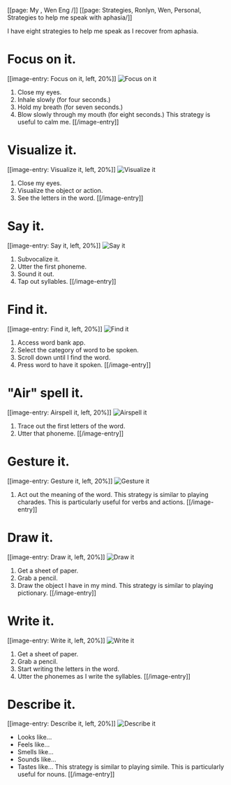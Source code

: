 [[page: My , Wen Eng /]]
[[page: Strategies, Ronlyn, Wen, Personal, Strategies to help me speak with aphasia/]]

I have eight strategies to help me speak as I recover from aphasia.
# Focus on it.
[[image-entry: Focus on it, left, 20%]]
![Focus on it](focus.png)
1. Close my eyes.
2. Inhale slowly (for four seconds.)
3. Hold my breath (for seven seconds.)
4. Blow slowly through my mouth (for eight seconds.)
This strategy is useful to calm me.
[[/image-entry]]
# Visualize it.
[[image-entry: Visualize it, left, 20%]]
![Visualize it](visualize.png)
1. Close my eyes.
2. Visualize the object or action.
3. See the letters in the word.
[[/image-entry]]
# Say it.
[[image-entry: Say it, left, 20%]]
![Say it](say.png)
1. Subvocalize it.
2. Utter the first phoneme.
3. Sound it out.
4. Tap out syllables.
[[/image-entry]]
# Find it.
[[image-entry: Find it, left, 20%]]
![Find it](find.png)
1. Access word bank app.
2. Select the category of word to be spoken.
3. Scroll down until I find the word.
4. Press word to have it spoken.
[[/image-entry]]
# "Air" spell it.
[[image-entry: Airspell it, left, 20%]]
![Airspell it](airspell.png)
1. Trace out the first letters of the word.
2. Utter that phoneme.
[[/image-entry]]
# Gesture it.
[[image-entry: Gesture it, left, 20%]]
![Gesture it](gesture.png)
1. Act out the meaning of the word.
This strategy is similar to playing charades.
This is particularly useful for verbs and actions.
[[/image-entry]]
# Draw it.
[[image-entry: Draw it, left, 20%]]
![Draw it](draw.png)
1. Get a sheet of paper.
2. Grab a pencil.
3. Draw the object I have in my mind.
This strategy is similar to playing pictionary.
[[/image-entry]]
# Write it.
[[image-entry: Write it, left, 20%]]
![Write it](write.png)
1. Get a sheet of paper.
2. Grab a pencil.
3. Start writing the letters in the word.
4. Utter the phonemes as I write the syllables.
[[/image-entry]]
# Describe it.
[[image-entry: Describe it, left, 20%]]
![Describe it](describe.png)
* Looks like...
* Feels like...
* Smells like...
* Sounds like...
* Tastes like...
This strategy is similar to playing simile.
This is particularly useful for nouns.
[[/image-entry]]
